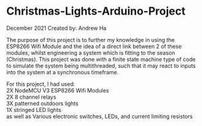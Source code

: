 # Christmas-Lights-Arduino-Project
December 2021
Created by: Andrew Ha

The purpose of this project is to further my knowledge in using the ESP8266 Wifi Module and the idea of a direct link between 2 of these modules, whilst engineering a system which is fitting to the season (Christmas). This project was done with a finite state machine type of code to simulate the system being multithreaded, such that it may react to inputs into the system at a synchronous timeframe.

For this project, I had used:<br/>
  2X NodeMCU V3 ESP8266 Wifi Modules<br/>
  2X 8 channel relays<br/>
  3X patterned outdoors lights<br/>
  1X stringed LED lights<br/>
  as well as Various electronic switches, LEDs, and current limiting resistors
  
